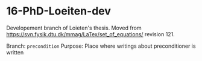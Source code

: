 # 16-PhD-Loeiten-dev
Developement branch of Loieten's thesis.
Moved from https://svn.fysik.dtu.dk/mmag/LaTex/set_of_equations/ revision 121.

Branch: `precondition`
Purpose: Place where writings about preconditioner is written
